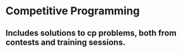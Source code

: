 # Competitive Programming

## Includes solutions to cp problems, both from contests and training sessions. 


